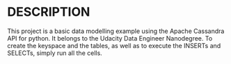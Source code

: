 # DESCRIPTION
This project is a basic data modelling example using the Apache Cassandra API for python.
It belongs to the Udacity Data Engineer Nanodegree.
To create the keyspace and the tables, as well as to execute the INSERTs and SELECTs, simply run all the cells.